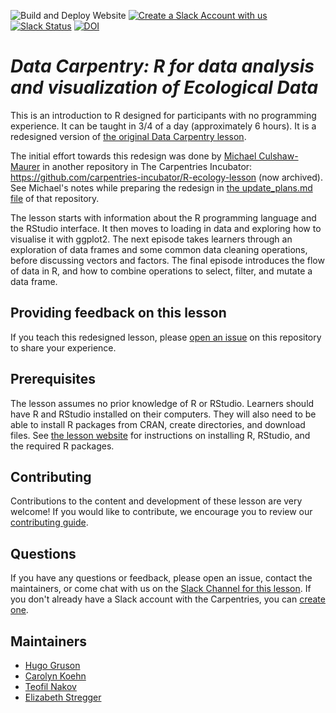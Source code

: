 ![Build and Deploy Website](https://github.com/datacarpentry/R-ecology-lesson/workflows/Build%20and%20Deploy%20Website/badge.svg)
[![Create a Slack Account with us](https://img.shields.io/badge/Create_Slack_Account-The_Carpentries-071159.svg)](https://slack-invite.carpentries.org/)
[![Slack Status](https://img.shields.io/badge/Slack_Channel-DC_Ecology_R-E01563.svg)](https://carpentries.slack.com/messages/C9X9EC405)
[![DOI](https://zenodo.org/badge/DOI/10.5281/zenodo.3264888.svg)](https://doi.org/10.5281/zenodo.3264888)

# _Data Carpentry: R for data analysis and visualization of Ecological Data_

This is an introduction to R designed for participants with no programming
experience. It can be taught in 3/4 of a day (approximately 6 hours).
It is a redesigned version of [the original Data Carpentry lesson](https://doi.org/10.5281/zenodo.12684301). 

The initial effort towards this redesign was done by [Michael Culshaw-Maurer](https://github.com/MCMaurer) in another repository in The Carpentries Incubator: https://github.com/carpentries-incubator/R-ecology-lesson (now archived). See Michael's notes while preparing the redesign in [the update_plans.md file](https://github.com/carpentries-incubator/R-ecology-lesson/blob/main/update_plan.md) of that repository.

The lesson starts with information about the R programming language and the RStudio interface. It then moves to loading in data and exploring how to visualise it with ggplot2. The next episode takes learners through an exploration of data frames and some common data cleaning operations, before discussing vectors and factors. The final episode introduces the flow of data in R, and how to combine operations to select, filter, and mutate a data frame.

## Providing feedback on this lesson

If you teach this redesigned lesson, please [open an issue](https://github.com/datacarpentry/R-ecology-lesson/issues/new) on this repository to share your experience. 

## Prerequisites

The lesson assumes no prior knowledge of R or RStudio.
Learners should have R and RStudio installed on their computers. They will also
need to be able to install R packages from CRAN, create directories, and
download files.
See [the lesson website](https://datacarpentry.org/R-ecology-lesson/index.html#setup)
for instructions on installing R, RStudio, and the required R packages.

## Contributing

Contributions to the content and development of these lesson are very welcome!
If you would like to contribute, we encourage you to review our [contributing guide](CONTRIBUTING.Rmd).

## Questions

If you have any questions or feedback, please open an issue, contact the
maintainers, or come chat with us on the
[Slack Channel for this lesson](https://carpentries.slack.com/messages/C9X9EC405).
If you don't already have a Slack account with the Carpentries, you can
[create one](https://slack-invite.carpentries.org/).

## Maintainers

* [Hugo Gruson](https://github.com/Bisaloo)
* [Carolyn Koehn](https://github.com/CarolynKoehn)
* [Teofil Nakov](https://github.com/teofiln)
* [Elizabeth Stregger](https://github.com/estregger)

